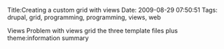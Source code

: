 Title:Creating a custom grid with views
Date: 2009-08-29 07:50:51
Tags: drupal, grid, programming, programming, views, web

Views Problem with views grid the three template files plus theme:information
summary

